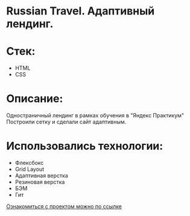 # Russian Travel. Адаптивный лендинг.
# Стек:
* HTML
* CSS
# Описание:
Одностраничный лендинг в рамках обучения в "Яндекс Практикум" Построили сетку и сделали сайт адаптивным.
# Использовались технологии:
* Флексбокс
* Grid Layout
* Адаптивная верстка
* Резиновая верстка
* БЭМ
* Гит

[Ознакомиться с проектом можно по ссылке](https://wanderwize.github.io/russian-travel/)
 


